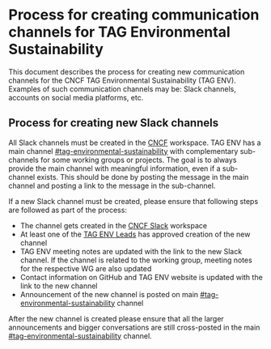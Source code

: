 # Process for creating communication channels for TAG Environmental Sustainability

This document describes the process for creating new communication channels for the CNCF TAG Environmental Sustainability (TAG ENV). Examples of such communication channels may be: Slack channels, accounts on social media platforms, etc.

## Process for creating new Slack channels

All Slack channels must be created in the [CNCF](https://slack.cncf.io) workspace. TAG ENV has a main channel [#tag-environmental-sustainability](https://cloud-native.slack.com/archives/C03F270PDU6) with complementary sub-channels for some working groups or projects. The goal is to always provide the main channel with meaningful information, even if a sub-channel exists. This should be done by posting the message in the main channel and posting a link to the message in the sub-channel. 

If a new Slack channel must be created, please ensure that following steps are followed as part of the process:

* The channel gets created in the [CNCF Slack](https://slack.cncf.io) workspace
* At least one of the [TAG ENV Leads](https://github.com/cncf/tag-env-sustainability#tag-environmental-sustainability-co-chairs) has approved creation of the new channel
* TAG ENV meeting notes are updated with the link to the new Slack channel. If the channel is related to the working group, meeting notes for the respective WG are also updated
* Contact information on GitHub and TAG ENV website is updated with the link to the new channel
* Announcement of the new channel is posted on main [#tag-environmental-sustainability](https://cloud-native.slack.com/archives/C03F270PDU6) channel

After the new channel is created please ensure that all the larger announcements and bigger conversations are still cross-posted in the main [#tag-environmental-sustainability](https://cloud-native.slack.com/archives/C03F270PDU6) channel.
